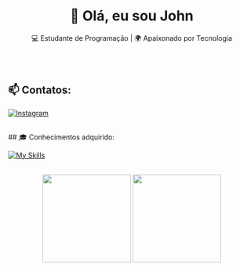 <h1 align="center">👋 Olá, eu sou John</h1>

<p align="center">
  💻 Estudante de Programação | 🌍 Apaixonado por Tecnologia
</p><br><br>

## 📫 Contatos:

  [![Instagram](https://img.shields.io/badge/Instagram-%23E4405F.svg?style=for-the-badge&logo=Instagram&logoColor=white)](https://www.instagram.com/john_vieira_/)  

<br>
  ## 🎓 Conhecimentos adquirido:

  [![My Skills](https://skillicons.dev/icons?i=html,css,bootstrap,react,tailwind,nodejs)](https://skillicons.dev)<br><br>


<div align="center">
  <img height="180rem" src="https://github-readme-stats.vercel.app/api?username=EunhoJ&show_icons=true&theme=tokyonight"/>
  <img height="180rem" src="https://github-readme-stats.vercel.app/api/top-langs/?username=EunhoJ&layout=compact&langs_count=7&theme=tokyonight"/>
</div>
